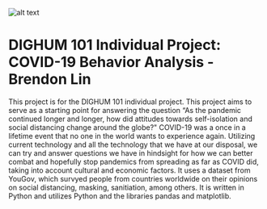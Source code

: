 ![alt text](https://encrypted-tbn0.gstatic.com/images?q=tbn:ANd9GcT8Ecf4NyaBy7Qh2T2CFh8yle4sN53zvTxX_YyubU6i7rdKa4XrioDQ4sXyONPtFjqWyXE&usqp=CAU)
# DIGHUM 101 Individual Project: COVID-19 Behavior Analysis  - Brendon Lin
This project is for the DIGHUM 101 individual project. This project aims to serve as a starting point for answering the question “As the pandemic continued longer and longer, how did attitudes towards self-isolation and social distancing change around the globe?" COVID-19 was a once in a lifetime event that no one in the world wants to experience again. Utilizing current technology and all the technology that we have at our disposal, we can try and answer questions we have in hindsight for how we can better combat and hopefully stop pandemics from spreading as far as COVID did, taking into account cultural and economic factors. It uses a dataset from YouGov, which survyed people from countries worldwide on their opinions on social distancing, masking, sanitiation, among others. It is written in Python and utilizes Python and the libraries pandas and matplotlib.
